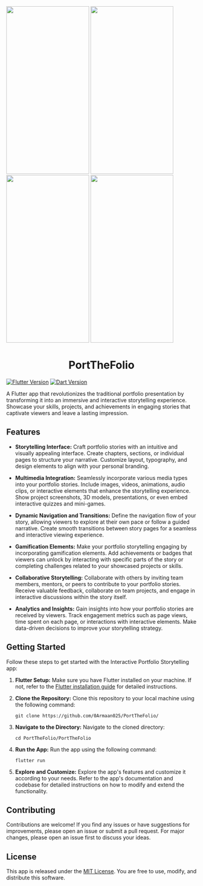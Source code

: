 

<img src="https://github.com/0Armaan025/PortTheFolio/assets/58517896/6bb00197-f07a-401d-bc08-aec489e430b0"  width="219" height="442">
<img src="https://github.com/0Armaan025/PortTheFolio/assets/58517896/7bb20359-7c64-4671-9256-4e9b70c4a7fd"  width="219" height="442">
<img src="https://github.com/0Armaan025/PortTheFolio/assets/58517896/de3fbd05-e158-48b1-be34-d2bc25efe8ab"  width="219" height="442">
<img src="https://github.com/0Armaan025/PortTheFolio/assets/58517896/7a6af488-2494-428b-8286-915466697c0a"  width="219" height="442">

 <h1 align="center"> PortTheFolio</h1>
 
[![Flutter Version](https://img.shields.io/badge/flutter-v2.5-blue)](https://flutter.dev/)
[![Dart Version](https://img.shields.io/badge/dart-v2.14.4-blue)](https://dart.dev/)

A Flutter app that revolutionizes the traditional portfolio presentation by transforming it into an immersive and interactive storytelling experience. Showcase your skills, projects, and achievements in engaging stories that captivate viewers and leave a lasting impression.

## Features

- **Storytelling Interface:** Craft portfolio stories with an intuitive and visually appealing interface. Create chapters, sections, or individual pages to structure your narrative. Customize layout, typography, and design elements to align with your personal branding.

- **Multimedia Integration:** Seamlessly incorporate various media types into your portfolio stories. Include images, videos, animations, audio clips, or interactive elements that enhance the storytelling experience. Show project screenshots, 3D models, presentations, or even embed interactive quizzes and mini-games.

- **Dynamic Navigation and Transitions:** Define the navigation flow of your story, allowing viewers to explore at their own pace or follow a guided narrative. Create smooth transitions between story pages for a seamless and interactive viewing experience.

- **Gamification Elements:** Make your portfolio storytelling engaging by incorporating gamification elements. Add achievements or badges that viewers can unlock by interacting with specific parts of the story or completing challenges related to your showcased projects or skills.

- **Collaborative Storytelling:** Collaborate with others by inviting team members, mentors, or peers to contribute to your portfolio stories. Receive valuable feedback, collaborate on team projects, and engage in interactive discussions within the story itself.

- **Analytics and Insights:** Gain insights into how your portfolio stories are received by viewers. Track engagement metrics such as page views, time spent on each page, or interactions with interactive elements. Make data-driven decisions to improve your storytelling strategy.

## Getting Started

Follow these steps to get started with the Interactive Portfolio Storytelling app:

1. **Flutter Setup:** Make sure you have Flutter installed on your machine. If not, refer to the [Flutter installation guide](https://flutter.dev/docs/get-started/install) for detailed instructions.

2. **Clone the Repository:** Clone this repository to your local machine using the following command:

    ```
    git clone https://github.com/0Armaan025/PortTheFolio/
    ```

3. **Navigate to the Directory:** Navigate to the cloned directory:

    ```
    cd PortTheFolio/PortTheFolio
    ```

4. **Run the App:** Run the app using the following command:

    ```
    flutter run
    ```

5. **Explore and Customize:** Explore the app's features and customize it according to your needs. Refer to the app's documentation and codebase for detailed instructions on how to modify and extend the functionality.

## Contributing

Contributions are welcome! If you find any issues or have suggestions for improvements, please open an issue or submit a pull request. For major changes, please open an issue first to discuss your ideas.

## License

This app is released under the [MIT License](https://opensource.org/licenses/MIT). You are free to use, modify, and distribute this software.
